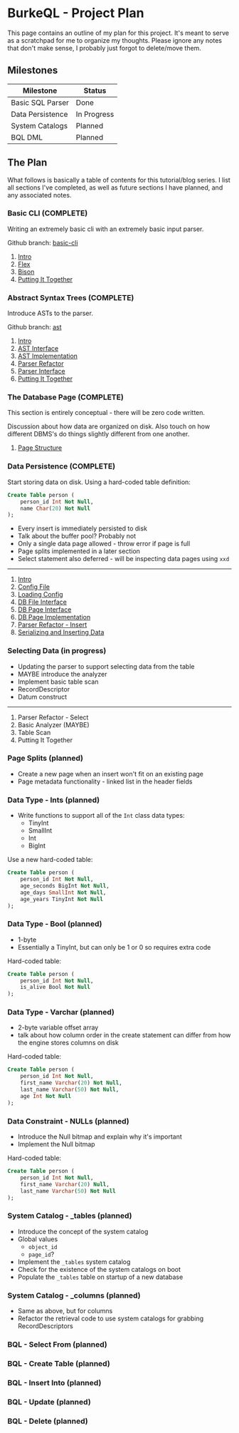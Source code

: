 # BurkeQL - Project Plan

This page contains an outline of my plan for this project. It's meant to serve as a scratchpad for me to organize my thoughts. Please ignore any notes that don't make sense, I probably just forgot to delete/move them.

## Milestones

| Milestone | Status |
| --------- | ------ |
| Basic SQL Parser | Done |
| Data Persistence | In Progress |
| System Catalogs | Planned |
| BQL DML | Planned |

## The Plan

What follows is basically a table of contents for this tutorial/blog series. I list all sections I've completed, as well as future sections I have planned, and any associated notes.

### Basic CLI (COMPLETE)

Writing an extremely basic cli with an extremely basic input parser.

Github branch: [basic-cli](https://github.com/burke1791/burkeql-db/tree/basic-cli)

1. [Intro](../../01-basic-cli/intro)
1. [Flex](../../01-basic-cli/flex)
1. [Bison](../../01-basic-cli/bison)
1. [Putting It Together](../../01-basic-cli/putting-it-together)

### Abstract Syntax Trees (COMPLETE)

Introduce ASTs to the parser.

Github branch: [ast](https://github.com/burke1791/burkeql-db/tree/ast)

1. [Intro](../../02-ast/intro)
1. [AST Interface](../../02-ast/ast-interface)
1. [AST Implementation](../../02-ast/ast-implementation)
1. [Parser Refactor](../../02-ast/parser-refactor)
1. [Parser Interface](../../02-ast/parser-interface)
1. [Putting It Together](../../02-ast/putting-it-together)

### The Database Page (COMPLETE)

This section is entirely conceptual - there will be zero code written.

Discussion about how data are organized on disk. Also touch on how different DBMS's do things slightly different from one another.

1. [Page Structure](../../03-db-page/page-structure)

### Data Persistence (COMPLETE)

Start storing data on disk. Using a hard-coded table definition:

```sql
Create Table person (
    person_id Int Not Null,
    name Char(20) Not Null
);
```

- Every insert is immediately persisted to disk
- Talk about the buffer pool? Probably not
- Only a single data page allowed - throw error if page is full
- Page splits implemented in a later section
- Select statement also deferred - will be inspecting data pages using `xxd`

---

1. [Intro](../../04-data-persistence/01-intro)
1. [Config File](../../04-data-persistence/02-config-file)
1. [Loading Config](../../04-data-persistence/03-loading-config)
1. [DB File Interface](../../04-data-persistence/04-file-interface)
1. [DB Page Interface](../../04-data-persistence/05-page-interface)
1. [DB Page Implementation](../../04-data-persistence/06-page-implementation)
1. [Parser Refactor - Insert](../../04-data-persistence/07-parser-refactor-insert)
1. [Serializing and Inserting Data](../../04-data-persistence/08-serializing-and-inserting-data)

### Selecting Data (in progress)

- Updating the parser to support selecting data from the table
- MAYBE introduce the analyzer
- Implement basic table scan
- RecordDescriptor
- Datum construct

---

1. Parser Refactor - Select
1. Basic Analyzer (MAYBE)
1. Table Scan
1. Putting It Together

### Page Splits (planned)

- Create a new page when an insert won't fit on an existing page
- Page metadata functionality - linked list in the header fields

### Data Type - Ints (planned)

- Write functions to support all of the `Int` class data types:
    - TinyInt
    - SmallInt
    - Int
    - BigInt

Use a new hard-coded table:

```sql
Create Table person (
    person_id Int Not Null,
    age_seconds BigInt Not Null,
    age_days SmallInt Not Null,
    age_years TinyInt Not Null
);
```

### Data Type - Bool (planned)

- 1-byte
- Essentially a TinyInt, but can only be 1 or 0 so requires extra code

Hard-coded table:

```sql
Create Table person (
    person_id Int Not Null,
    is_alive Bool Not Null
);
```

### Data Type - Varchar (planned)

- 2-byte variable offset array
- talk about how column order in the create statement can differ from how the engine stores columns on disk

Hard-coded table:

```sql
Create Table person (
    person_id Int Not Null,
    first_name Varchar(20) Not Null,
    last_name Varchar(50) Not Null,
    age Int Not Null
);
```

### Data Constraint - NULLs (planned)

- Introduce the Null bitmap and explain why it's important
- Implement the Null bitmap

Hard-coded table:

```sql
Create Table person (
    person_id Int Not Null,
    first_name Varchar(20) Null,
    last_name Varchar(50) Not Null
);
```

### System Catalog - _tables (planned)

- Introduce the concept of the system catalog
- Global values
    - `object_id`
    - `page_id`?
- Implement the `_tables` system catalog
- Check for the existence of the system catalogs on boot
- Populate the `_tables` table on startup of a new database

### System Catalog - _columns (planned)

- Same as above, but for columns
- Refactor the retrieval code to use system catalogs for grabbing RecordDescriptors

### BQL - Select From (planned)

### BQL - Create Table (planned)

### BQL - Insert Into (planned)

### BQL - Update (planned)

### BQL - Delete (planned)